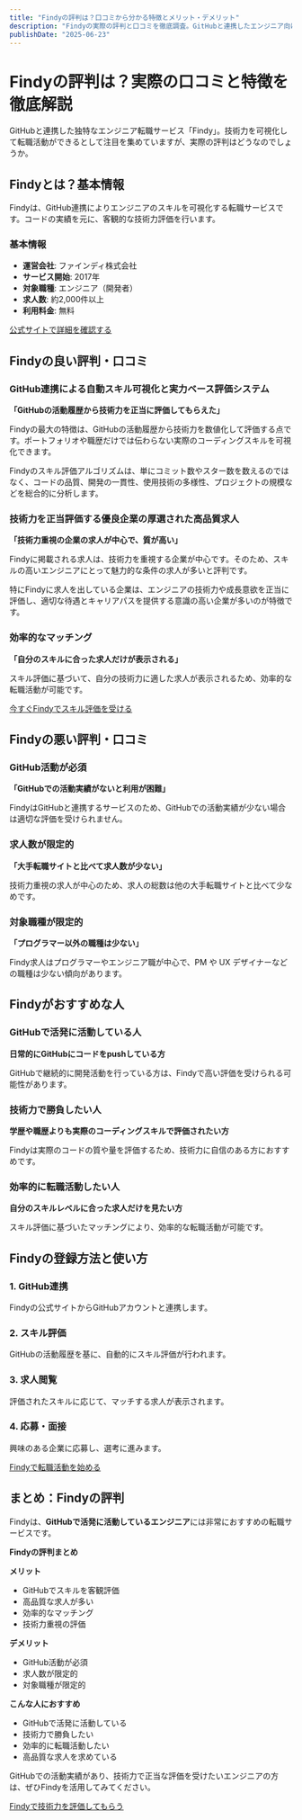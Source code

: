 ```yaml
---
title: "Findyの評判は？口コミから分かる特徴とメリット・デメリット"
description: "Findyの実際の評判と口コミを徹底調査。GitHubと連携したエンジニア向け転職サービスの特徴、メリット・デメリットを詳しく解説します。"
publishDate: "2025-06-23"
---
```


# Findyの評判は？実際の口コミと特徴を徹底解説

GitHubと連携した独特なエンジニア転職サービス「Findy」。技術力を可視化して転職活動ができるとして注目を集めていますが、実際の評判はどうなのでしょうか。

## Findyとは？基本情報

Findyは、GitHub連携によりエンジニアのスキルを可視化する転職サービスです。コードの実績を元に、客観的な技術力評価を行います。

### 基本情報
- **運営会社**: ファインディ株式会社
- **サービス開始**: 2017年
- **対象職種**: エンジニア（開発者）
- **求人数**: 約2,000件以上
- **利用料金**: 無料

[公式サイトで詳細を確認する](https://findy-code.io/)

## Findyの良い評判・口コミ

### GitHub連携による自動スキル可視化と実力ベース評価システム
**「GitHubの活動履歴から技術力を正当に評価してもらえた」**

Findyの最大の特徴は、GitHubの活動履歴から技術力を数値化して評価する点です。ポートフォリオや職歴だけでは伝わらない実際のコーディングスキルを可視化できます。

Findyのスキル評価アルゴリズムは、単にコミット数やスター数を数えるのではなく、コードの品質、開発の一貫性、使用技術の多様性、プロジェクトの規模などを総合的に分析します。

### 技術力を正当評価する優良企業の厚選された高品質求人
**「技術力重視の企業の求人が中心で、質が高い」**

Findyに掲載される求人は、技術力を重視する企業が中心です。そのため、スキルの高いエンジニアにとって魅力的な条件の求人が多いと評判です。

特にFindyに求人を出している企業は、エンジニアの技術力や成長意欲を正当に評価し、適切な待遇とキャリアパスを提供する意識の高い企業が多いのが特徴です。

### 効率的なマッチング
**「自分のスキルに合った求人だけが表示される」**

スキル評価に基づいて、自分の技術力に適した求人が表示されるため、効率的な転職活動が可能です。

[今すぐFindyでスキル評価を受ける](https://findy-code.io/)

## Findyの悪い評判・口コミ

### GitHub活動が必須
**「GitHubでの活動実績がないと利用が困難」**

FindyはGitHubと連携するサービスのため、GitHubでの活動実績が少ない場合は適切な評価を受けられません。

### 求人数が限定的
**「大手転職サイトと比べて求人数が少ない」**

技術力重視の求人が中心のため、求人の総数は他の大手転職サイトと比べて少なめです。

### 対象職種が限定的
**「プログラマー以外の職種は少ない」**

Findy求人はプログラマーやエンジニア職が中心で、PM や UX デザイナーなどの職種は少ない傾向があります。

## Findyがおすすめな人

### GitHubで活発に活動している人
**日常的にGitHubにコードをpushしている方**

GitHubで継続的に開発活動を行っている方は、Findyで高い評価を受けられる可能性があります。

### 技術力で勝負したい人
**学歴や職歴よりも実際のコーディングスキルで評価されたい方**

Findyは実際のコードの質や量を評価するため、技術力に自信のある方におすすめです。

### 効率的に転職活動したい人
**自分のスキルレベルに合った求人だけを見たい方**

スキル評価に基づいたマッチングにより、効率的な転職活動が可能です。

## Findyの登録方法と使い方

### 1. GitHub連携
Findyの公式サイトからGitHubアカウントと連携します。

### 2. スキル評価
GitHubの活動履歴を基に、自動的にスキル評価が行われます。

### 3. 求人閲覧
評価されたスキルに応じて、マッチする求人が表示されます。

### 4. 応募・面接
興味のある企業に応募し、選考に進みます。

[Findyで転職活動を始める](https://findy-code.io/)

## まとめ：Findyの評判

Findyは、**GitHubで活発に活動しているエンジニア**には非常におすすめの転職サービスです。

**Findyの評判まとめ**

**メリット**
- GitHubでスキルを客観評価
- 高品質な求人が多い
- 効率的なマッチング
- 技術力重視の評価

**デメリット**
- GitHub活動が必須
- 求人数が限定的
- 対象職種が限定的

**こんな人におすすめ**
- GitHubで活発に活動している
- 技術力で勝負したい
- 効率的に転職活動したい
- 高品質な求人を求めている

GitHubでの活動実績があり、技術力で正当な評価を受けたいエンジニアの方は、ぜひFindyを活用してみてください。

[Findyで技術力を評価してもらう](https://findy-code.io/)